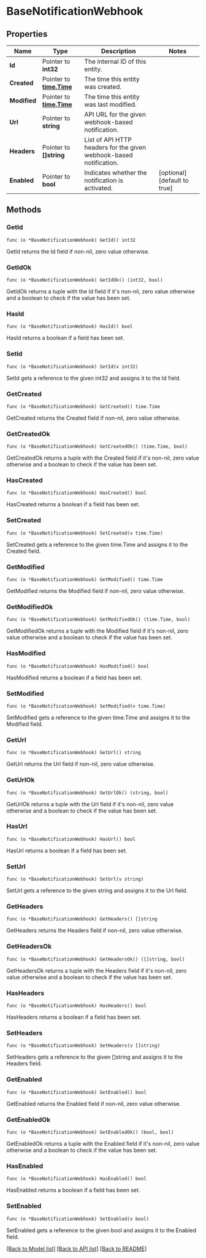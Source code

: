 # BaseNotificationWebhook

## Properties

Name | Type | Description | Notes
------------ | ------------- | ------------- | -------------
**Id** | Pointer to **int32** | The internal ID of this entity. | 
**Created** | Pointer to [**time.Time**](time.Time.md) | The time this entity was created. | 
**Modified** | Pointer to [**time.Time**](time.Time.md) | The time this entity was last modified. | 
**Url** | Pointer to **string** | API URL for the given webhook-based notification. | 
**Headers** | Pointer to **[]string** | List of API HTTP headers for the given webhook-based notification. | 
**Enabled** | Pointer to **bool** | Indicates whether the notification is activated. | [optional] [default to true]

## Methods

### GetId

`func (o *BaseNotificationWebhook) GetId() int32`

GetId returns the Id field if non-nil, zero value otherwise.

### GetIdOk

`func (o *BaseNotificationWebhook) GetIdOk() (int32, bool)`

GetIdOk returns a tuple with the Id field if it's non-nil, zero value otherwise
and a boolean to check if the value has been set.

### HasId

`func (o *BaseNotificationWebhook) HasId() bool`

HasId returns a boolean if a field has been set.

### SetId

`func (o *BaseNotificationWebhook) SetId(v int32)`

SetId gets a reference to the given int32 and assigns it to the Id field.

### GetCreated

`func (o *BaseNotificationWebhook) GetCreated() time.Time`

GetCreated returns the Created field if non-nil, zero value otherwise.

### GetCreatedOk

`func (o *BaseNotificationWebhook) GetCreatedOk() (time.Time, bool)`

GetCreatedOk returns a tuple with the Created field if it's non-nil, zero value otherwise
and a boolean to check if the value has been set.

### HasCreated

`func (o *BaseNotificationWebhook) HasCreated() bool`

HasCreated returns a boolean if a field has been set.

### SetCreated

`func (o *BaseNotificationWebhook) SetCreated(v time.Time)`

SetCreated gets a reference to the given time.Time and assigns it to the Created field.

### GetModified

`func (o *BaseNotificationWebhook) GetModified() time.Time`

GetModified returns the Modified field if non-nil, zero value otherwise.

### GetModifiedOk

`func (o *BaseNotificationWebhook) GetModifiedOk() (time.Time, bool)`

GetModifiedOk returns a tuple with the Modified field if it's non-nil, zero value otherwise
and a boolean to check if the value has been set.

### HasModified

`func (o *BaseNotificationWebhook) HasModified() bool`

HasModified returns a boolean if a field has been set.

### SetModified

`func (o *BaseNotificationWebhook) SetModified(v time.Time)`

SetModified gets a reference to the given time.Time and assigns it to the Modified field.

### GetUrl

`func (o *BaseNotificationWebhook) GetUrl() string`

GetUrl returns the Url field if non-nil, zero value otherwise.

### GetUrlOk

`func (o *BaseNotificationWebhook) GetUrlOk() (string, bool)`

GetUrlOk returns a tuple with the Url field if it's non-nil, zero value otherwise
and a boolean to check if the value has been set.

### HasUrl

`func (o *BaseNotificationWebhook) HasUrl() bool`

HasUrl returns a boolean if a field has been set.

### SetUrl

`func (o *BaseNotificationWebhook) SetUrl(v string)`

SetUrl gets a reference to the given string and assigns it to the Url field.

### GetHeaders

`func (o *BaseNotificationWebhook) GetHeaders() []string`

GetHeaders returns the Headers field if non-nil, zero value otherwise.

### GetHeadersOk

`func (o *BaseNotificationWebhook) GetHeadersOk() ([]string, bool)`

GetHeadersOk returns a tuple with the Headers field if it's non-nil, zero value otherwise
and a boolean to check if the value has been set.

### HasHeaders

`func (o *BaseNotificationWebhook) HasHeaders() bool`

HasHeaders returns a boolean if a field has been set.

### SetHeaders

`func (o *BaseNotificationWebhook) SetHeaders(v []string)`

SetHeaders gets a reference to the given []string and assigns it to the Headers field.

### GetEnabled

`func (o *BaseNotificationWebhook) GetEnabled() bool`

GetEnabled returns the Enabled field if non-nil, zero value otherwise.

### GetEnabledOk

`func (o *BaseNotificationWebhook) GetEnabledOk() (bool, bool)`

GetEnabledOk returns a tuple with the Enabled field if it's non-nil, zero value otherwise
and a boolean to check if the value has been set.

### HasEnabled

`func (o *BaseNotificationWebhook) HasEnabled() bool`

HasEnabled returns a boolean if a field has been set.

### SetEnabled

`func (o *BaseNotificationWebhook) SetEnabled(v bool)`

SetEnabled gets a reference to the given bool and assigns it to the Enabled field.


[[Back to Model list]](../README.md#documentation-for-models) [[Back to API list]](../README.md#documentation-for-api-endpoints) [[Back to README]](../README.md)


